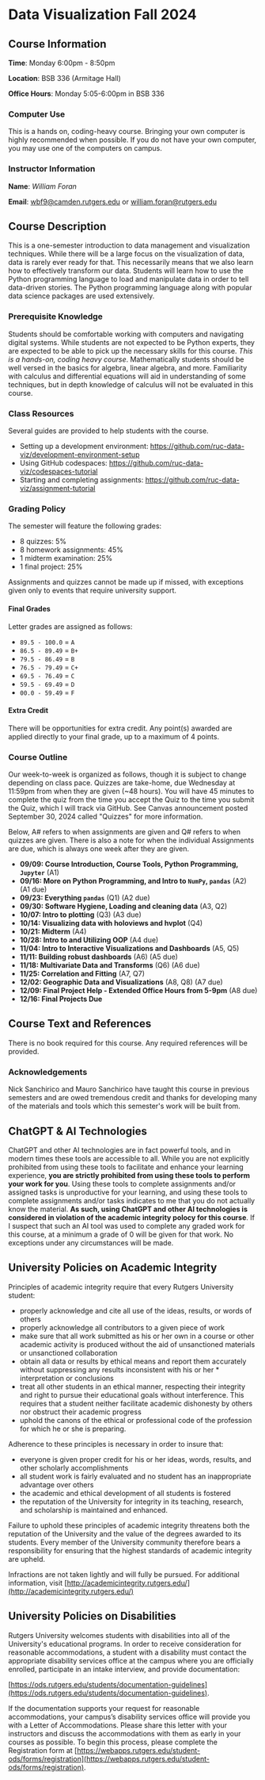 # Data Visualization Fall 2024

## Course Information

**Time**: Monday 6:00pm - 8:50pm

**Location**: BSB 336 (Armitage Hall)

**Office Hours**: Monday 5:05-6:00pm in BSB 336

### Computer Use
This is a hands on, coding-heavy course. Bringing your own computer is highly recommended when possible. If you do not have your own computer, you may use one of the computers on campus.

### Instructor Information

**Name**: *William Foran*


**Email**: wbf9@camden.rutgers.edu or william.foran@rutgers.edu

## Course Description

This is a one-semester introduction to data management and visualization techniques. While there will be a large focus on the visualization of data, data is rarely ever ready for that. This necessarily means that we also learn how to effectively transform our data. Students will learn how to use the Python programming language to load and manipulate data in order to tell data-driven stories. The Python programming language along with popular data science packages are used extensively.

### Prerequisite Knowledge

Students should be comfortable working with computers and navigating digital systems. While students are not expected to be Python experts, they are expected to be able to pick up the necessary skills for this course. *This is a hands-on, coding heavy course*. Mathematically students should be well versed in the basics for algebra, linear algebra, and more. Familiarity with calculus and differential equations will aid in understanding of some techniques, but in depth knowledge of calculus will not be evaluated in this course.

### Class Resources
Several guides are provided to help students with the course.

* Setting up a development environment: https://github.com/ruc-data-viz/development-environment-setup
* Using GitHub codespaces: https://github.com/ruc-data-viz/codespaces-tutorial
* Starting and completing assignments: https://github.com/ruc-data-viz/assignment-tutorial

### Grading Policy

The semester will feature the following grades:

* 8 quizzes: 5%
* 8 homework assignments: 45%
* 1 midterm examination: 25%
* 1 final project: 25%

Assignments and quizzes cannot be made up if missed, with exceptions given only to events that require university support.

#### Final Grades

Letter grades are assigned as follows:

* `89.5 - 100.0` = `A`
* `86.5 - 89.49` = `B+`
* `79.5 - 86.49` = `B`
* `76.5 - 79.49` = `C+`
* `69.5 - 76.49` = `C`
* `59.5 - 69.49` = `D`
* `00.0 - 59.49` = `F`

#### Extra Credit

There will be opportunities for extra credit. Any point(s) awarded are applied directly to your final grade, up to a maximum of 4 points.

### Course Outline

Our week-to-week is organized as follows, though it is subject to change depending on class pace. Quizzes are take-home, due Wednesday at 11:59pm from when they are given (~48 hours). You will have 45 minutes to complete the quiz from the time you accept the Quiz to the time you submit the Quiz, which I will track via GitHub. See Canvas announcement posted September 30, 2024 called "Quizzes" for more information.

Below, A# refers to when assignments are given and Q# refers to when quizzes are given. There is also a note for when the individual Assignments are due, which is always one week after they are given.

* **09/09: Course Introduction, Course Tools, Python Programming, `Jupyter`** (A1)
* **09/16: More on Python Programming, and Intro to `NumPy`, `pandas`** (A2) (A1 due)
* **09/23: Everything `pandas`** (Q1) (A2 due)
* **09/30: Software Hygiene, Loading and cleaning data** (A3, Q2)
* **10/07: Intro to plotting** (Q3) (A3 due)
* **10/14: Visualizing data with holoviews and hvplot** (Q4)
* **10/21: Midterm** (A4)
* **10/28: Intro to and Utilizing OOP** (A4 due)
* **11/04: Intro to Interactive Visualizations and Dashboards** (A5, Q5)
* **11/11: Building robust dashboards** (A6) (A5 due)
* **11/18: Multivariate Data and Transforms** (Q6) (A6 due)
* **11/25: Correlation and Fitting** (A7, Q7)
* **12/02: Geographic Data and Visualizations** (A8, Q8) (A7 due)
* **12/09: Final Project Help - Extended Office Hours from 5-9pm** (A8 due)
* **12/16: Final Projects Due**

## Course Text and References
There is no book required for this course. Any required references will be provided.

### Acknowledgements
Nick Sanchirico and Mauro Sanchirico have taught this course in previous semesters and are owed tremendous credit and thanks for developing many of the materials and tools which this semester's work will be built from.

## ChatGPT & AI Technologies

ChatGPT and other AI technologies are in fact powerful tools, and in modern times these tools are accessible to all. While you are not explicitly prohibited from using these tools to facilitate and enhance your learning experience, **you are strictly prohibited from using these tools to perform your work for you**. Using these tools to complete assignments and/or assigned tasks is unproductive for your learning, and using these tools to complete assignments and/or tasks indicates to me that you do not actually know the material. **As such, using ChatGPT and other AI technologies is considered in violation of the academic integrity polocy for this course**. If I suspect that such an AI tool was used to complete any graded work for this course, at a minimum a grade of 0 will be given for that work. No exceptions under any circumstances will be made.

## University Policies on Academic Integrity

Principles of academic integrity require that every Rutgers University student:

* properly acknowledge and cite all use of the ideas, results, or words of others
* properly acknowledge all contributors to a given piece of work
* make sure that all work submitted as his or her own in a course or other academic activity is produced without the aid of unsanctioned materials or unsanctioned collaboration
* obtain all data or results by ethical means and report them accurately without suppressing any results inconsistent with his or her * interpretation or conclusions
* treat all other students in an ethical manner, respecting their integrity and right to pursue their educational goals without interference. This requires that a student neither facilitate academic dishonesty by others nor obstruct their academic progress
* uphold the canons of the ethical or professional code of the profession for which he or she is preparing.

Adherence to these principles is necessary in order to insure that:

* everyone is given proper credit for his or her ideas, words, results, and other scholarly accomplishments
* all student work is fairly evaluated and no student has an inappropriate advantage over others
* the academic and ethical development of all students is fostered
* the reputation of the University for integrity in its teaching, research, and scholarship is maintained and enhanced.

Failure to uphold these principles of academic integrity threatens both the reputation of the University and the value of the degrees awarded to its students. Every member of the University community therefore bears a responsibility for ensuring that the highest standards of academic integrity are upheld.

Infractions are not taken lightly and will fully be pursued. For additional information, visit [http://academicintegrity.rutgers.edu/](http://academicintegrity.rutgers.edu/)

## University Policies on Disabilities

Rutgers University welcomes students with disabilities into all of the University's educational programs. In order to receive consideration for reasonable accommodations, a student with a disability must contact the appropriate disability services office at the campus where you are officially enrolled, participate in an intake interview, and provide documentation:

[https://ods.rutgers.edu/students/documentation-guidelines](https://ods.rutgers.edu/students/documentation-guidelines).

If the documentation supports your request for reasonable accommodations, your campus’s disability services office will provide you with a Letter of Accommodations. Please share this letter with your instructors and discuss the accommodations with them as early in your courses as possible. To begin this process, please complete the Registration form at [https://webapps.rutgers.edu/student-ods/forms/registration](https://webapps.rutgers.edu/student-ods/forms/registration).
